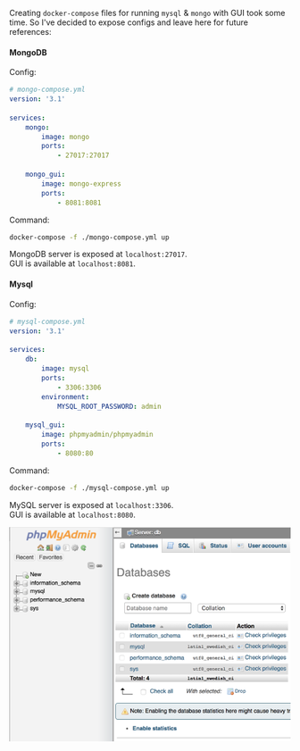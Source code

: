 Creating `docker-compose` files for running `mysql` & `mongo` with GUI took some time. So I've decided to expose configs and leave here for future references:

#### MongoDB

Config:

```yml
# mongo-compose.yml
version: '3.1'

services:
    mongo:
        image: mongo
        ports:
            - 27017:27017

    mongo_gui:
        image: mongo-express
        ports:
            - 8081:8081
```

Command:

```bash
docker-compose -f ./mongo-compose.yml up
```

MongoDB server is exposed at `localhost:27017`.  
GUI is available at `localhost:8081`.

#### Mysql

Config:

```yml
# mysql-compose.yml
version: '3.1'

services:
    db:
        image: mysql
        ports:
            - 3306:3306
        environment:
            MYSQL_ROOT_PASSWORD: admin

    mysql_gui:
        image: phpmyadmin/phpmyadmin
        ports:
            - 8080:80
```

Command:

```bash
docker-compose -f ./mysql-compose.yml up
```

MySQL server is exposed at `localhost:3306`.  
GUI is available at `localhost:8080`.

![phpmyadmin](./phpmyadmin.png)
